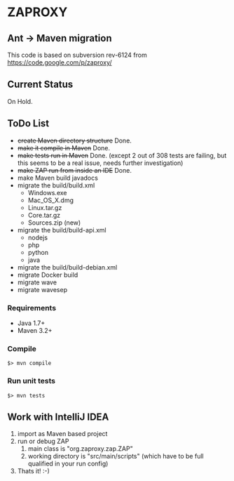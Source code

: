 
# ZAPROXY

## Ant -> Maven migration

This code is based on subversion rev-6124 from https://code.google.com/p/zaproxy/

## Current Status

On Hold.

## ToDo List

* ~~create Maven directory structure~~ Done.
* ~~make it compile in Maven~~ Done.
* ~~make tests run in Maven~~ Done. (except 2 out of 308 tests are failing, but this seems to be a real issue, needs further investigation)
* ~~make ZAP run from inside an IDE~~ Done.
* make Maven build javadocs 
* migrate the build/build.xml
   * Windows.exe
   * Mac_OS_X.dmg
   * Linux.tar.gz
   * Core.tar.gz
   * Sources.zip (new)
* migrate the build/build-api.xml
   * nodejs
   * php
   * python
   * java
* migrate the build/build-debian.xml
* migrate Docker build
* migrate wave
* migrate wavesep

### Requirements

* Java 1.7+
* Maven 3.2+

### Compile

```
$> mvn compile
```

### Run unit tests

```
$> mvn tests
```

## Work with IntelliJ IDEA

1. import as Maven based project
2. run or debug ZAP
   1. main class is "org.zaproxy.zap.ZAP"
   2. working directory is "src/main/scripts" (which have to be full qualified in your run config)
3. Thats it! :-)
